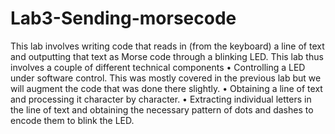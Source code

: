 # Lab3-Sending-morsecode

This lab involves writing code that reads in (from the keyboard) a line of
text and outputting that text as Morse code through a blinking LED. This
lab thus involves a couple of different technical components
• Controlling a LED under software control. This was mostly covered in
the previous lab but we will augment the code that was done there
slightly.
• Obtaining a line of text and processing it character by character.
• Extracting individual letters in the line of text and obtaining the
necessary pattern of dots and dashes to encode them to blink the LED.

